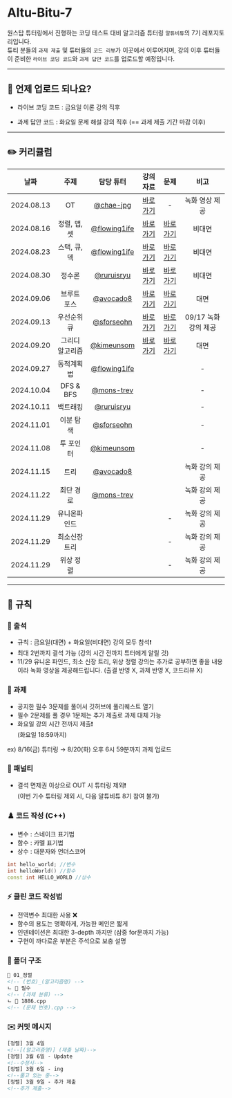 # Altu-Bitu-7

원스탑 튜터링에서 진행하는 코딩 테스트 대비 알고리즘 튜터링 `알튜비튜`의 7기 레포지토리입니다.  
튜티 분들의 `과제 제출` 및 튜터들의 `코드 리뷰`가 이곳에서 이루어지며, 강의 이후 튜터들이 준비한 `라이브 코딩 코드`와 `과제 답안 코드`를 업로드할 예정입니다.

---

## 📅 언제 업로드 되나요?

-   라이브 코딩 코드 : 금요일 이론 강의 직후

-   과제 답안 코드 : 화요일 문제 해설 강의 직후 (== 과제 제출 기간 마감 이후)

---

## ✏️ 커리큘럼

| 날짜 | 주제 | 담당 튜터 | 강의 자료 | 문제 |       비고       |
| :-: | :-: | :-: | :-: | :-: |:--------------:|
| 2024.08.13 |       OT        | [@chae-jpg](https://github.com/chae-jpg) | [바로가기](https://github.com/Altu-Bitu-7/Notice/blob/main/00_OT/00_OT.pdf) |       -        |    녹화 영상 제공    |
| 2024.08.16 |  정렬, 맵, 셋   | [@flowing1ife](https://github.com/flowing1ife) | [바로가기](https://github.com/Altu-Bitu-7/Notice/tree/main/01_%EC%A0%95%EB%A0%AC_%EB%A7%B5_%EC%85%8B/%EA%B0%95%EC%9D%98%EC%9E%90%EB%A3%8C) | [바로가기](https://github.com/Altu-Bitu-7/Notice/blob/main/01_%EC%A0%95%EB%A0%AC_%EB%A7%B5_%EC%85%8B/README.md) |      비대면       |
| 2024.08.23 |  스택, 큐, 덱   | [@flowing1ife](https://github.com/flowing1ife)    | [바로가기](https://github.com/Altu-Bitu-7/Notice/tree/main/02_%EC%8A%A4%ED%85%8D_%ED%81%90_%EB%8D%B1/%EA%B0%95%EC%9D%98%EC%9E%90%EB%A3%8C) |[바로가기](https://github.com/Altu-Bitu-7/Notice/blob/main/02_%EC%8A%A4%ED%85%8D_%ED%81%90_%EB%8D%B1/README.md)  |      비대면       |
| 2024.08.30 |     정수론      | [@ruruisryu](https://github.com/ruruisryu)   | [바로가기](https://github.com/Altu-Bitu-7/Notice/tree/main/03_%EC%A0%95%EC%88%98%EB%A1%A0/%EA%B0%95%EC%9D%98%EC%9E%90%EB%A3%8C) | [바로가기](https://github.com/Altu-Bitu-7/Notice/blob/main/03_%EC%A0%95%EC%88%98%EB%A1%A0/README.md) |      비대면       |
| 2024.09.06 |   브루트 포스   | [@avocado8](https://github.com/avocado8)   |[바로가기](https://github.com/Altu-Bitu-7/Notice/blob/main/04_%EB%B8%8C%EB%A3%A8%ED%8A%B8%ED%8F%AC%EC%8A%A4/%EA%B0%95%EC%9D%98%EC%9E%90%EB%A3%8C/04_%EB%B8%8C%EB%A3%A8%ED%8A%B8%ED%8F%AC%EC%8A%A4_%EC%9D%B4%EB%A1%A0.pdf)  | [바로가기](https://github.com/Altu-Bitu-7/Notice/blob/main/04_%EB%B8%8C%EB%A3%A8%ED%8A%B8%ED%8F%AC%EC%8A%A4/README.md) |       대면        |
| 2024.09.13 |   우선순위 큐   |  [@sforseohn](https://github.com/sforseohn)        |                                                                                                       [바로가기](https://github.com/Altu-Bitu-7/Notice/tree/main/05_%EC%9A%B0%EC%84%A0%EC%88%9C%EC%9C%84_%ED%81%90/%EA%B0%95%EC%9D%98%EC%9E%90%EB%A3%8C)                                                                                                        |                                                      [바로가기](https://github.com/Altu-Bitu-7/Notice/blob/main/05_%EC%9A%B0%EC%84%A0%EC%88%9C%EC%9C%84_%ED%81%90/README.md)                                                      | 09/17 녹화 강의 제공 |
| 2024.09.20 | 그리디 알고리즘 | [@kimeunsom](https://github.com/kimeunsom)      |[바로가기](https://github.com/Altu-Bitu-7/Notice/blob/main/06_%EA%B7%B8%EB%A6%AC%EB%94%94_%EC%95%8C%EA%B3%A0%EB%A6%AC%EC%A6%98/%EA%B0%95%EC%9D%98%EC%9E%90%EB%A3%8C/06_%EA%B7%B8%EB%A6%AC%EB%94%94_%EC%9D%B4%EB%A1%A0.pdf) | [바로가기](https://github.com/Altu-Bitu-7/Notice/tree/main/06_%EA%B7%B8%EB%A6%AC%EB%94%94_%EC%95%8C%EA%B3%A0%EB%A6%AC%EC%A6%98) |       대면        |
| 2024.09.27 |    동적계획법    | [@flowing1ife](https://github.com/flowing1ife)   | |  |       -        |
| 2024.10.04 |     DFS & BFS    | [@mons-trev](https://github.com/mons-trev)   | |  |       -        |
| 2024.10.11 |     백트래킹     | [@ruruisryu](https://github.com/ruruisryu)   | |  |       -        |
| 2024.11.01 |     이분 탐색    | [@sforseohn](https://github.com/sforseohn)      |  |    |       -        |
| 2024.11.08 |    투 포인터    | [@kimeunsom](https://github.com/kimeunsom)   | |  |       -        |
| 2024.11.15 |  트리  | [@avocado8](https://github.com/avocado8)  | |  |    녹화 강의 제공    |
| 2024.11.22 |    최단 경로    | [@mons-trev](https://github.com/mons-trev)  |  |     |    녹화 강의 제공    |
| 2024.11.29 |   유니온파인드  | |  |       -        |    녹화 강의 제공    |
| 2024.11.29 |  최소신장트리   |  |  |       -        |    녹화 강의 제공    |
| 2024.11.29 |    위상 정렬    |  |  |       -        |    녹화 강의 제공    |

---

## 🤙 규칙

### 🎉 출석

-   규칙 : 금요일(대면) + 화요일(비대면) 강의 모두 참석❗
-   최대 2번까지 결석 가능 (강의 시간 전까지 튜터에게 알릴 것) 
-   11/29 유니온 파인드, 최소 신장 트리, 위상 정렬 강의는 추가로 공부하면 좋을 내용이라 녹화 영상을 제공해드립니다. (출결 반영 X, 과제 반영 X, 코드리뷰 X)

### 🎉 과제

-   공지한 필수 3문제를 풀어서 깃허브에 풀리퀘스트 열기
-   필수 2문제를 풀 경우 1문제는 추가 제출로 과제 대체 가능
-   화요일 강의 시간 전까지 제출❗  
    (화요일 18:59까지)

ex) 8/16(금) 튜터링 → 8/20(화) 오후 6시 59분까지 과제 업로드

### 📌 패널티

-   결석 면제권 이상으로 OUT 시 튜터링 제외❗  
    (이번 기수 튜터링 제외 시, 다음 알튜비튜 8기 참여 불가)

### ♟️ 코드 작성 (C++)

-   변수 : 스네이크 표기법
-   함수 : 카멜 표기법
-   상수 : 대문자와 언더스코어

```cpp
int hello_world; //변수
int helloWorld() //함수
const int HELLO_WORLD //상수
```

### ⚡ 클린 코드 작성법

-   전역변수 최대한 사용 ❌
-   함수의 용도는 명확하게, 가능한 메인은 짧게
-   인덴테이션은 최대한 3-depth 까지만 (삼중 for문까지 가능)
-   구현이 까다로운 부분은 주석으로 보충 설명

### 📁 폴더 구조

```html
📁 01_정렬
<!-- (번호)_(알고리즘명) -->
ㄴ 📁 필수
<!-- (과제 분류) -->
ㄴ 📄 1886.cpp
<!-- (문제 번호).cpp -->
```

### ✉️ 커밋 메시지

```html
[정렬] 3월 4일
<!--[(알고리즘명)] (제출 날짜)-->
[정렬] 3월 6일 - Update
<!--수정시-->
[정렬] 3월 6일 - ing
<!--풀고 있는 중-->
[정렬] 3월 9일 - 추가 제출
<!--추가 제출-->
```

